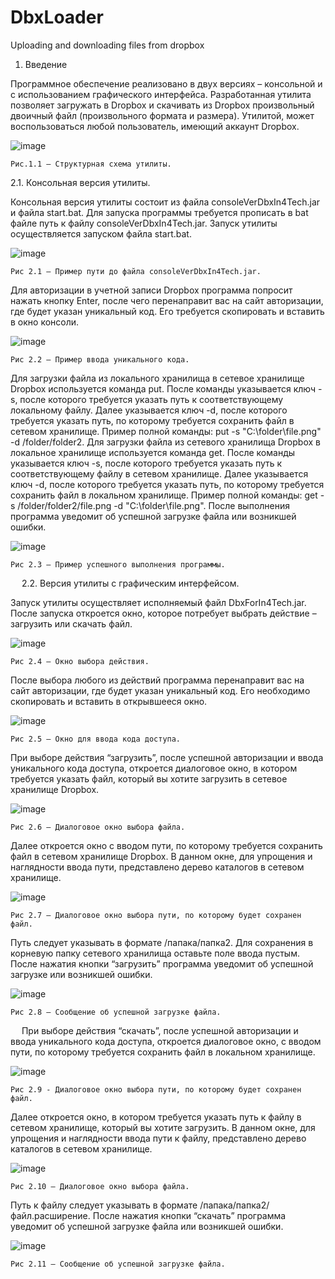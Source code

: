 # DbxLoader
Uploading and downloading files from dropbox

1.	Введение

Программное обеспечение реализовано в двух версиях – консольной и с использованием графического интерфейса.
Разработанная утилита позволяет загружать в Dropbox и скачивать из Dropbox произвольный двоичный файл (произвольного формата и размера). Утилитой, может воспользоваться любой пользователь, имеющий аккаунт Dropbox.

 ![image](https://user-images.githubusercontent.com/77270310/160058898-365be1cc-2c93-48c4-af6c-9b70c5c643df.png)
 
	Рис.1.1 – Структурная схема утилиты.


2.1.	Консольная версия утилиты.

Консольная версия утилиты состоит из файла consoleVerDbxIn4Tech.jar и файла start.bat. Для запуска программы требуется прописать в bat файле путь к файлу consoleVerDbxIn4Tech.jar. Запуск утилиты осуществляется запуском файла start.bat.

![image](https://user-images.githubusercontent.com/77270310/160058926-185be6b2-a932-4292-9eb4-49f391b88c29.png)

	Рис 2.1 – Пример пути до файла consoleVerDbxIn4Tech.jar.

Для авторизации в учетной записи Dropbox программа попросит нажать кнопку Enter, после чего перенаправит вас на сайт авторизации, где будет указан уникальный код. Его требуется скопировать и вставить в окно консоли.
 
 ![image](https://user-images.githubusercontent.com/77270310/160058949-0343c8d8-04c3-4990-bcb4-0e41bc1450f7.png)
 
	Рис 2.2 – Пример ввода уникального кода.

Для загрузки файла из локального хранилища в сетевое хранилище Dropbox используется команда put. После команды указывается ключ -s, после которого требуется указать путь к соответствующему локальному файлу. Далее указывается ключ -d, после которого требуется указать путь, по которому требуется сохранить файл в сетевом хранилище. Пример полной команды: put -s "C:\folder\file.png" -d /folder/folder2.
Для загрузки файла из сетевого хранилища Dropbox в локальное хранилище используется команда get. После команды указывается ключ -s, после которого требуется указать путь к соответствующему файлу в сетевом хранилище. Далее указывается ключ -d, после которого требуется указать путь, по которому требуется сохранить файл в локальном хранилище. Пример полной команды: get -s /folder/folder2/file.png -d "C:\folder\file.png".
После выполнения программа уведомит об успешной загрузке файла или возникшей ошибки.

 ![image](https://user-images.githubusercontent.com/77270310/160058967-f49fe29c-f398-4d33-b181-8c6ec2cb85c3.png)

	Рис 2.3 – Пример успешного выполнения программы.
 
2.2.	Версия утилиты с графическим интерфейсом.

Запуск утилиты осуществляет исполняемый файл DbxForIn4Tech.jar. После запуска откроется окно, которое потребует выбрать действие – загрузить или скачать файл.
 
 ![image](https://user-images.githubusercontent.com/77270310/160058988-9b748bf2-d831-4538-919f-72a9a83a6a2d.png)

	Рис 2.4 – Окно выбора действия.

После выбора любого из действий программа перенаправит вас на сайт авторизации, где будет указан уникальный код. Его необходимо скопировать и вставить в открывшееся окно.
 
 ![image](https://user-images.githubusercontent.com/77270310/160058999-a74bb96d-3244-433b-9364-442d7083a49f.png)

	Рис 2.5 – Окно для ввода кода доступа.

При выборе действия “загрузить”, после успешной авторизации и ввода уникального кода доступа, откроется диалоговое окно, в котором требуется указать файл, который вы хотите загрузить в сетевое хранилище Dropbox.
 
 ![image](https://user-images.githubusercontent.com/77270310/160059008-b516659d-eeb0-4b02-8b7e-0401a96715e3.png)

	Рис 2.6 – Диалоговое окно выбора файла.

Далее откроется окно с вводом пути, по которому требуется сохранить файл в сетевом хранилище Dropbox. В данном окне, для упрощения и наглядности ввода пути, представлено дерево каталогов в сетевом хранилище.
 
 ![image](https://user-images.githubusercontent.com/77270310/160059094-a3aa04f4-62ff-4d82-bc8a-a8a191184521.png)

	Рис 2.7 – Диалоговое окно выбора пути, по которому будет сохранен файл.

Путь следует указывать в формате /папака/папка2. Для сохранения в корневую папку сетевого хранилища оставьте поле ввода пустым. После нажатия кнопки “загрузить” программа уведомит об успешной загрузке или возникшей ошибки.
 
 ![image](https://user-images.githubusercontent.com/77270310/160059107-b303f76b-b695-4e83-967d-eb0ed20d8dd2.png)

	Рис 2.8 – Сообщение об успешной загрузке файла.
 
При выборе действия “скачать”, после успешной авторизации и ввода уникального кода доступа, откроется диалоговое окно, с вводом пути, по которому требуется сохранить файл в локальном хранилище.
 
 ![image](https://user-images.githubusercontent.com/77270310/160059115-d799ab06-8310-4d21-81f1-8f142645390a.png)

	Рис 2.9 - Диалоговое окно выбора пути, по которому будет сохранен файл.

Далее откроется окно, в котором требуется указать путь к файлу в сетевом хранилище, который вы хотите загрузить. В данном окне, для упрощения и наглядности ввода пути к файлу, представлено дерево каталогов в сетевом хранилище.
 
 ![image](https://user-images.githubusercontent.com/77270310/160059123-80400db7-1179-4d78-8c69-28af069723c9.png)

	Рис 2.10 – Диалоговое окно выбора файла.

Путь к файлу следует указывать в формате /папака/папка2/файл.расширение. После нажатия кнопки “скачать” программа уведомит об успешной загрузке файла или возникшей ошибки.
 
 ![image](https://user-images.githubusercontent.com/77270310/160059136-1cb8934c-8938-4409-8ab6-9f24bca3a54f.png)

	Рис 2.11 – Сообщение об успешной загрузке файла.
